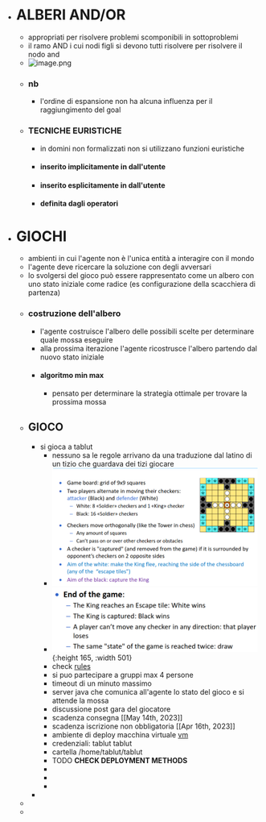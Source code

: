 - # ALBERI AND/OR
	- appropriati per risolvere problemi scomponibili in sottoproblemi
	- il ramo AND i cui nodi figli si devono tutti risolvere per risolvere il nodo and
	- ![image.png](../assets/image_1679052660459_0.png)
	- ### nb
		- l'ordine di espansione non ha alcuna influenza per il raggiungimento del goal
	- ### TECNICHE EURISTICHE
		- in domini non formalizzati non si utilizzano funzioni euristiche
		- #### inserito implicitamente in dall'utente
		- #### inserito esplicitamente in dall'utente
		- #### definita dagli operatori
- # GIOCHI
	- ambienti in cui l'agente non è l'unica entità a interagire con il mondo
	- l'agente deve ricercare la soluzione con degli avversari
	- lo svolgersi del gioco può essere rappresentato come un albero con uno stato iniziale come radice (es configurazione della scacchiera di partenza)
	- ### costruzione dell'albero
		- l'agente costruisce l'albero delle possibili scelte per determinare quale mossa eseguire
		- alla prossima iterazione l'agente ricostrusce l'albero partendo dal nuovo stato iniziale
		- #### algoritmo min max
			- pensato per determinare la strategia ottimale per trovare la prossima mossa
	- ## GIOCO
		- si gioca a tablut
			- nessuno sa le regole arrivano da una traduzione dal latino di un tizio che guardava  dei tizi giocare
			- ![image.png](../assets/image_1679055013624_0.png)
			- ![image.png](../assets/image_1679055139645_0.png){:height 165, :width 501}
			- check [rules](https://virtuale.unibo.it/pluginfile.php/1589188/mod_resource/content/0/PresentazioneChallenge2223.pdf)
			- si puo partecipare a gruppi max 4 persone
			- timeout di un minuto massimo
			- server java che comunica all'agente lo stato del gioco e si attende la mossa
			- discussione post gara del giocatore
			- scadenza consegna [[May 14th, 2023]]
			- scadenza iscrizione non obbligatoria [[Apr 16th, 2023]]
			- ambiente di deploy macchina virtuale [vm](https://liveunibo-my.sharepoint.com/:u:/g/personal/andrea_giovine_unibo_it/Eb_-2bR2YNtAs_F7D2i8jFkBY0KWWKfjNIY4-AoGMwVHFA)
			- credenziali: tablut tablut
			- cartella /home/tablut/tablut
			- TODO **CHECK DEPLOYMENT METHODS**
			-
			-
			-
		-
	-
	-